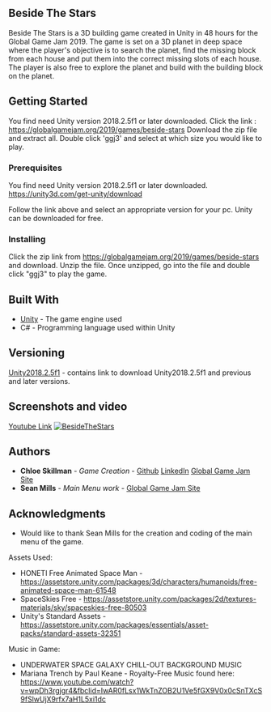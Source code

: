 ## Beside The Stars

Beside The Stars is a 3D building game created in Unity in 48 hours for the Global Game Jam 2019. The game is set on a 3D planet in deep space where the player's objective is to search the planet, find the missing block from each house and put them into the correct missing slots of each house. The player is also free to explore the planet and build with the building block on the planet. 

## Getting Started

You find need Unity version 2018.2.5f1 or later downloaded. 
Click the link : https://globalgamejam.org/2019/games/beside-stars
Download the zip file and extract all.
Double click 'ggj3' and select at which size you would like to play.  

### Prerequisites

You find need Unity version 2018.2.5f1 or later downloaded.
https://unity3d.com/get-unity/download

Follow the link above and select an appropriate version for your pc.
Unity can be downloaded for free. 

### Installing

Click the zip link from https://globalgamejam.org/2019/games/beside-stars and download.
Unzip the file. Once unzipped, go into the file and double click "ggj3" to play the game.

## Built With

* [Unity](https://unity3d.com/get-unity/download) - The game engine used
* C# - Programming language used within Unity

## Versioning

[Unity2018.2.5f1](https://unity3d.com/get-unity/download) - contains link to download Unity2018.2.5f1 and previous and later versions. 

## Screenshots and video

[Youtube Link](https://www.youtube.com/watch?v=S7Ltr87t2xQ)
[![BesideTheStars](https://i.ytimg.com/vi/S7Ltr87t2xQ/maxresdefault.jpg)](https://www.youtube.com/watch?v=S7Ltr87t2xQ&t=1s)

## Authors

* **Chloe Skillman** - *Game Creation* - [Github](https://github.com/ChloeLS)
                                         [LinkedIn](https://www.linkedin.com/in/chloe-skillman-b80941183/)
                                         [Global Game Jam Site](https://globalgamejam.org/users/chloe-skillman)
* **Sean Mills** -  *Main Menu work*  -  [Global Game Jam Site](https://globalgamejam.org/users/retrogamr2000)

## Acknowledgments

* Would like to thank Sean Mills for the creation and coding of the main menu of the game.

Assets Used:
* HONETI Free Animated Space Man - https://assetstore.unity.com/packages/3d/characters/humanoids/free-animated-space-man-61548
* SpaceSkies Free - https://assetstore.unity.com/packages/2d/textures-materials/sky/spaceskies-free-80503
* Unity's Standard Assets - https://assetstore.unity.com/packages/essentials/asset-packs/standard-assets-32351

Music in Game:
* UNDERWATER SPACE GALAXY CHILL-OUT BACKGROUND MUSIC
* Mariana Trench by Paul Keane - Royalty-Free Music found here: https://www.youtube.com/watch?v=wpDh3rgjgr4&fbclid=IwAR0fLsx1WkTnZOB2U1Ve5fGX9V0x0cSnTXcS9fSlwUjX9rfx7aH1L5xi1dc
